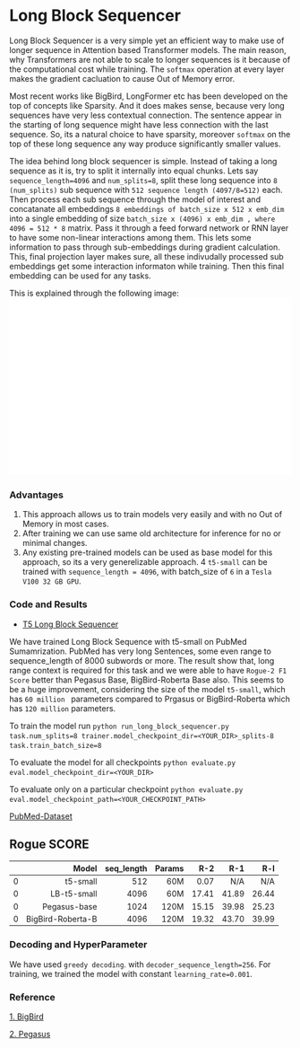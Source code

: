 
<!---
Copyright 2021 The TFT Team. All rights reserved.

Licensed under the Apache License, Version 2.0 (the "License");
you may not use this file except in compliance with the License.
You may obtain a copy of the License at

    http://www.apache.org/licenses/LICENSE-2.0

Unless required by applicable law or agreed to in writing, software
distributed under the License is distributed on an "AS IS" BASIS,
WITHOUT WARRANTIES OR CONDITIONS OF ANY KIND, either express or implied.
See the License for the specific language governing permissions and
limitations under the License.
-->

# Long Block Sequencer

Long Block Sequencer is a very simple yet an efficient way to make use of longer sequence in Attention based Transformer
models. The main reason, why Transformers are not able to scale to longer sequences is it because of the computational
cost while training. The ```softmax``` operation at every layer makes the gradient cacluation to cause Out of Memory
error.

Most recent works like BigBird, LongFormer etc has been developed on the top of concepts like Sparsity. And it does makes sense, because very long sequences have very less contextual connection. The sentence appear in the starting of long
sequence might have less connection with the last sequence. So, its a natural choice to have sparsity, moreover ```softmax``` on the top of these long sequence any way produce significantly smaller values.

The idea behind long block sequencer is simple. Instead of taking a long sequence as it is, try to split it internally
into equal chunks. Lets say ```sequence_length=4096``` and ```num_splits=8```, split these long sequence into ```8 (num_splits)``` sub sequence with ```512 sequence length (4097/8=512)``` each. Then process each sub sequence through the model of interest and concatanate all embeddings ```8 embeddings of batch_size x 512 x emb_dim ``` into a single embedding of size ``` batch_size x (4096) x emb_dim , where 4096 = 512 * 8 ``` matrix. Pass it through a feed forward network or RNN layer to have some non-linear interactions among them. This lets some information to pass through sub-embeddings during gradient calculation. This, final projection layer makes sure, all these indivudally processed sub embeddings get some interaction informaton while training. Then this final embedding can be used for any tasks.

This is explained through the following image:
![long-block-sequencer](../imgs/long_block_sequencer.gif)


### Advantages

1. This approach allows us to train models very easily and with no Out of Memory in most cases.
2. After training we can use same old architecture for inference for no or minimal changes.
3. Any existing pre-trained models can be used as base model for this approach, so its a very generelizable approach.
4 `t5-small` can be trained with ```sequence_length = 4096```, with batch_size of ```6``` in a ```Tesla V100 32 GB GPU```.

### Code and Results

- [T5 Long Block Sequencer](https://github.com/legacyai/tf-transformers/tree/main/research/long_block_sequncer)

We have trained Long Block Sequence with t5-small on PubMed Sumamrization. PubMed has very long Sentences, some even range
to sequence_length of 8000 subwords or more. The result show that, long range context is required for this task and we were
able to have ```Rogue-2 F1 Score``` better than Pegasus Base, BigBird-Roberta Base also. This seems to be a huge improvement, considering the size of the model ```t5-small```, which has ```60 million ``` parameters compared to Prgasus or BigBird-Roberta which has ```120 million``` parameters.

To train the model run
```python run_long_block_sequencer.py task.num_splits=8 trainer.model_checkpoint_dir=<YOUR_DIR>_splits-8 task.train_batch_size=8 ```

To evaluate the model for all checkpoints
```python evaluate.py eval.model_checkpoint_dir=<YOUR_DIR> ```

To evaluate only on a particular checkpoint
```python evaluate.py eval.model_checkpoint_path=<YOUR_CHECKPOINT_PATH> ```


[PubMed-Dataset](https://huggingface.co/datasets/pubmed)

Rogue SCORE
------------------------
|    |    Model         |seq_length|   Params |   R-2  |   R-1    |      R-l |
|---:|-----------------:|---------:|---------:|-------:|---------:|---------:|
|  0 |  t5-small        | 512      | 60M      | 0.07   |   N/A    |   N/A    |
|  0 |  LB-t5-small     | 4096     | 60M      | 17.41  |  41.89   |   26.44  |
|  0 | Pegasus-base     | 1024     | 120M     | 15.15  |  39.98   |   25.23  |
|  0 |BigBird-Roberta-B | 4096     | 120M     | 19.32  |  43.70   |   39.99  |

### Decoding and HyperParameter

We have used ```greedy decoding```. with ```decoder_sequence_length=256```. For training, we trained the model with constant ```learning_rate=0.001```.

### Reference
[1. BigBird](https://arxiv.org/pdf/2007.14062.pdf)

[2. Pegasus](https://arxiv.org/pdf/1912.08777.pdf)
